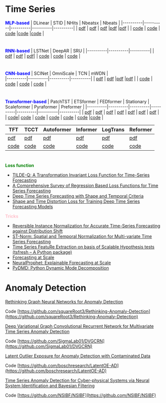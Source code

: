 # Time Series 

**<font color="blue">MLP-based</font>**
|  DLinear | STID | NHits | Nbeatsx | Nbeats |
|----------|----------|----------|----------|----------|
| [pdf](https://arxiv.org/abs/2205.13504)  | [pdf](https://arxiv.org/abs/2208.05233) | [pdf](https://arxiv.org/abs/2201.12886) |[pdf](https://arxiv.org/abs/2104.05522) |[pdf](https://arxiv.org/abs/1905.10437) |
| [code](https://github.com/cure-lab/LTSF-Linear) | [code](https://github.com/zezhishao/stid) | [code](https://github.com/Nixtla/neuralforecast) |[code](https://github.com/cchallu/nbeatsx) |[code](https://github.com/philipperemy/n-beats) |
#
**<font color="blue">RNN-based</font>**
| LSTNet | DeepAR | SRU |
|----------|----------|----------|
| [pdf](https://arxiv.org/abs/1703.07015) | [pdf](https://arxiv.org/abs/1704.04110) | [pdf](https://arxiv.org/abs/1709.02755)|
| [code](https://github.com/laiguokun/LSTNet) | [code](https://github.com/jdb78/pytorch-forecasting) | [code](https://github.com/asappresearch/sru) |
# 
**<font color="blue">CNN-based</font>**
| SCINet | OmniScale | TCN | mWDN |  
|----------|----------|----------|----------|
| [pdf](https://arxiv.org/abs/2106.09305) | [pdf](https://arxiv.org/abs/1803.01271) |[pdf](https://arxiv.org/abs/1803.01271) |[pdf](https://dl.acm.org/doi/abs/10.1145/3219819.3220060) |
| [code](https://github.com/cure-lab/SCINet) | [code](https://github.com/timeseriesAI/tsai) | [code](https://github.com/ForestsKing/TCN) | [code](https://github.com/timeseriesAI/tsai) |
#
**<font color="blue">Transformer-based</font>**
| PatchTST | ETSformer | FEDformer | Stationary | Scaleformer | Pyraformer | Preformer |
|----------|----------|----------|----------|----------|----------|----------|
| [pdf](https://arxiv.org/abs/2211.14730)   | [pdf](https://arxiv.org/abs/2202.01381)   | [pdf](https://arxiv.org/abs/2201.12740) | [pdf](https://arxiv.org/abs/2205.14415)   | [pdf](https://arxiv.org/abs/2206.04038)  | [pdf](https://openreview.net/pdf?id=0EXmFzUn5I) | [pdf](https://arxiv.org/abs/2202.11356) |
| [code](https://github.com/yuqinie98/PatchTST)| [code](https://github.com/salesforce/ETSformer)   | [code](https://github.com/MAZiqing/FEDformer)   | [code](https://github.com/thuml/Nonstationary_Transformers)   | [code](https://github.com/Scaleformer/Scaleformer) |  [code](https://github.com/alipay/Pyraformer) |[code](https://github.com/ddz16/Preformer) |

| TFT | TCCT | Autoformer | Informer | LogTrans | Reformer |
|----------|----------|----------|----------|----------|----------|
| [pdf](https://arxiv.org/abs/1912.09363)   | [pdf](https://arxiv.org/abs/2108.12784)   | [pdf](https://arxiv.org/abs/2106.13008)   | [pdf](https://arxiv.org/abs/2012.07436) | [pdf](https://arxiv.org/abs/1907.00235)   | [pdf](https://arxiv.org/abs/2001.04451) | 
| [code](https://github.com/unit8co/darts)   | [code](https://github.com/OrigamiSL/TCCT2021-Neurocomputing-)   | [code](https://github.com/thuml/autoformer)   | [code](https://github.com/zhouhaoyi/Informer2020)   | [code](https://github.com/AIStream-Peelout/flow-forecast)   | [code](https://github.com/google/trax/tree/master/trax/models/reformer) | 
#
**<font color="green">Loss function</font>**
* [TILDE-Q: A Transformation Invariant Loss Function for Time-Series Forecasting]()
* [A Comprehensive Survey of Regression Based Loss Functions for Time Series Forecasting]()
* [Deep Time Series Forecasting with Shape and Temporal Criteria]()
* [Shape and Time Distortion Loss for Training Deep Time Series Forecasting Models]()

**<font color="pink">Tricks</font>**
* [Reversible Instance Normalization for Accurate Time-Series Forecasting against Distribution Shift]()
* [ST-Norm: Spatial and Temporal Normalization for Multi-variate Time Series Forecasting]()
* [Time Series FeatuRe Extraction on basis of Scalable Hypothesis tests (tsfresh – A Python package)]()
* [Forecasting at Scale](https://github.com/facebook/prophet)
* [NeuralProphet: Explainable Forecasting at Scale](https://github.com/ourownstory/neural_prophet)
* [PyDMD: Python Dynamic Mode Decomposition](https://github.com/mathLab/PyDMD)

# Anomaly Detection
[Rethinking Graph Neural Networks for Anomaly Detection](https://proceedings.mlr.press/v162/tang22b.html)

Code [https://github.com/squareRoot3/Rethinking-Anomaly-Detection](https://github.com/squareRoot3/Rethinking-Anomaly-Detection)

[Deep Variational Graph Convolutional Recurrent Network for Multivariate Time Series Anomaly Detection](https://proceedings.mlr.press/v162/chen22x.html)

Code [https://github.com/SigmaLab01/DVGCRN](https://github.com/SigmaLab01/DVGCRN)

[Latent Outlier Exposure for Anomaly Detection with Contaminated Data](https://proceedings.mlr.press/v162/qiu22b.html)

Code [https://github.com/boschresearch/LatentOE-AD](https://github.com/boschresearch/LatentOE-AD)

[Time Series Anomaly Detection for Cyber-physical Systems via Neural System Identification and Bayesian Filtering](https://doi.org/10.1145/3447548.3467137)

Code [https://github.com/NSIBF/NSIBF](https://github.com/NSIBF/NSIBF)





